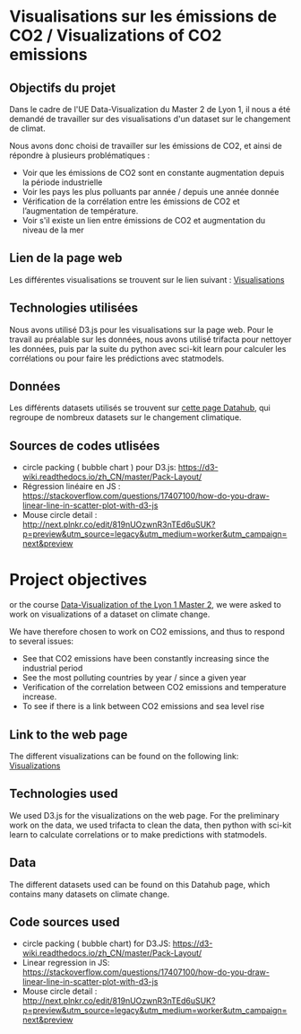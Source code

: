 # Visualisations sur les émissions de CO2 / Visualizations of CO2 emissions

## Objectifs du projet
Dans le cadre de l'UE Data-Visualization du Master 2 de Lyon 1, il nous a été demandé de travailler sur des visualisations d'un dataset sur le changement de climat.

Nous avons donc choisi de travailler sur les émissions de CO2, et ainsi de répondre à plusieurs problématiques :

* Voir que les émissions de CO2 sont en constante augmentation depuis la période industrielle
* Voir les pays les plus polluants par année / depuis une année donnée
* Vérification de la corrélation entre les émissions de CO2 et l’augmentation de température.
* Voir s'il existe un lien entre émissions de CO2 et augmentation du niveau de la mer

## Lien de la page web
Les différentes visualisations se trouvent sur le lien suivant : [Visualisations](https://dataviz-groupe69.github.io/Dataviz-projet/)
 
## Technologies utilisées
Nous avons utilisé D3.js pour les visualisations sur la page web. Pour le travail au préalable sur les données, nous avons utilisé trifacta pour nettoyer les données, puis par la suite du python avec sci-kit learn pour calculer les corrélations ou pour faire les prédictions avec statmodels.

## Données
Les différents datasets utilisés se trouvent sur [cette page Datahub](https://datahub.io/collections/climate-change), qui regroupe de nombreux datasets sur le changement climatique.

## Sources de codes utlisées
*   circle packing ( bubble chart ) pour D3.js: https://d3-wiki.readthedocs.io/zh_CN/master/Pack-Layout/
*   Régression linéaire en JS : https://stackoverflow.com/questions/17407100/how-do-you-draw-linear-line-in-scatter-plot-with-d3-js
*   Mouse circle detail : http://next.plnkr.co/edit/819nUOzwnR3nTEd6uSUK?p=preview&utm_source=legacy&utm_medium=worker&utm_campaign=next&preview
# Project objectives

or the course [Data-Visualization of the Lyon 1 Master 2](https://lyondataviz.github.io/teaching/lyon1-m2/2018/), we were asked to work on visualizations of a dataset on climate change.

We have therefore chosen to work on CO2 emissions, and thus to respond to several issues:

* See that CO2 emissions have been constantly increasing since the industrial period
* See the most polluting countries by year / since a given year
* Verification of the correlation between CO2 emissions and temperature increase.
* To see if there is a link between CO2 emissions and sea level rise

## Link to the web page

The different visualizations can be found on the following link: [Visualizations](https://dataviz-groupe69.github.io/Dataviz-projet/)

## Technologies used

We used D3.js for the visualizations on the web page. For the preliminary work on the data, we used trifacta to clean the data, then python with sci-kit learn to calculate correlations or to make predictions with statmodels.

## Data

The different datasets used can be found on this Datahub page, which contains many datasets on climate change.

## Code sources used

* circle packing ( bubble chart) for D3.JS: https://d3-wiki.readthedocs.io/zh_CN/master/Pack-Layout/
* Linear regression in JS: https://stackoverflow.com/questions/17407100/how-do-you-draw-linear-line-in-scatter-plot-with-d3-js
* Mouse circle detail : http://next.plnkr.co/edit/819nUOzwnR3nTEd6uSUK?p=preview&utm_source=legacy&utm_medium=worker&utm_campaign=next&preview


